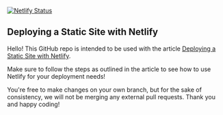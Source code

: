 [![Netlify Status](https://api.netlify.com/api/v1/badges/d0f25182-6be9-41bd-87b9-14bafe857717/deploy-status?branch=patch-1)](https://app.netlify.com/sites/netify-deploying-static-site-321/deploys)
## Deploying a Static Site with Netlify
Hello! This GitHub repo is intended to be used with the article [Deploying a Static Site with Netlify](https://www.codecademy.com/articles/deploying-a-static-site-with-netlify).

Make sure to follow the steps as outlined in the article to see how to use Netlify for your deployment needs!

You're free to make changes on your own branch, but for the sake of consistency, we will not be merging any external pull requests. Thank you and happy coding!
